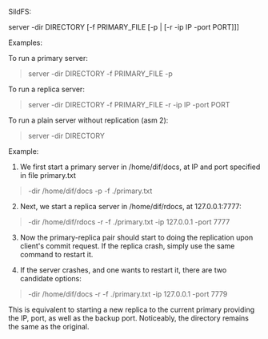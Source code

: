 SildFS:

server -dir DIRECTORY [-f PRIMARY_FILE [-p | [-r -ip IP -port PORT]]] 

Examples:

To run a primary server:

> server -dir DIRECTORY -f PRIMARY_FILE -p

To run a replica server:

> server -dir DIRECTORY -f PRIMARY_FILE -r -ip IP -port PORT

To run a plain server without replication (asm 2):

> server -dir DIRECTORY

Example:

1. We first start a primary server in /home/dif/docs, at IP and port specified in file primary.txt

> -dir /home/dif/docs -p -f ./primary.txt

2. Next, we start a replica server in /home/dif/rdocs, at 127.0.0.1:7777:

> -dir /home/dif/rdocs -r -f ./primary.txt -ip 127.0.0.1 -port 7777

3. Now the primary-replica pair should start to doing the replication upon client's commit request. If the replica crash, simply use the same command to restart it.

4. If the server crashes, and one wants to restart it, there are two candidate options:

> -dir /home/dif/docs -r -f ./primary.txt -ip 127.0.0.1 -port 7779

This is equivalent to starting a new replica to the current primary providing the IP, port, as well as the backup port. Noticeably, the directory remains the same as the original.




 
